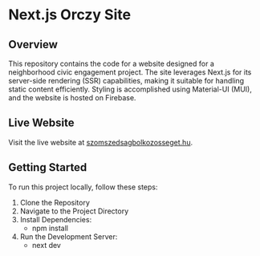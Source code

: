 # Next.js Orczy Site

## Overview

This repository contains the code for a website designed for a neighborhood civic engagement project. The site leverages Next.js for its server-side rendering (SSR) capabilities, making it suitable for handling static content efficiently. Styling is accomplished using Material-UI (MUI), and the website is hosted on Firebase.

## Live Website

Visit the live website at [szomszedsagbolkozosseget.hu](https://szomszedsagbolkozosseget.hu).

## Getting Started

To run this project locally, follow these steps:

1. Clone the Repository
2. Navigate to the Project Directory
3. Install Dependencies:
    - npm install
4. Run the Development Server:
    - next dev